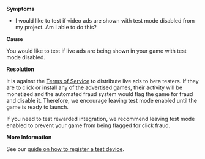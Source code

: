 

**Symptoms**


- I would like to test if video ads are shown with test mode disabled from my project. Am I able to do this?



**Cause**



You would like to test if live ads are being shown in your game with test mode disabled.



**Resolution**



It is against the [Terms of Service](https://unity3d.com/legal/ads-publishers-terms-of-service) to distribute live ads to beta testers. If they are to click or install any of the advertised games, their activity will be monetized and the automated fraud system would flag the game for fraud and disable it. Therefore, we encourage leaving test mode enabled until the game is ready to launch.



If you need to test rewarded integration, we recommend leaving test mode enabled to prevent your game from being flagged for click fraud.



**More Information**



See our [guide on how to register a test device](https://support.unity3d.com/hc/en-us/articles/218324523).

